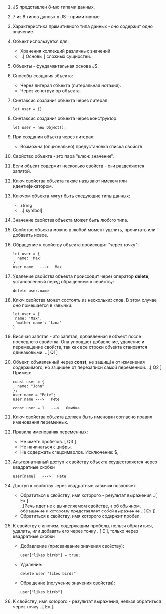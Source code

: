 1. JS представлен 8-мю типами данных.
1. 7 из 8 типов данных в JS - примитивные.
1. Характеристика примитивного типа данных - оно содержит одно значение.
1. Объект используется для:
   - Хранения коллекций различных значений
   - ..[ Основы ] сложных сущностей.
1. Объекты - фундаментальная основа JS.
1. Способы создания объекта:
   - Через литерал объекта (литеральная нотация).
   - Через конструктор объекта.
1. Синтаксис создания объекта через литерал:
   ```
   let user = {}
   ```
1. Синтаксис создания объекта через конструктор:
   ```
   let user = new Object();
   ```
1. При создании объекта через литерал:
   - Возможна (опционально) предустановка списка свойств.
1. Свойство объекта - это пара "ключ: значение".
1. Если объект содержит несколько свойств - они разделяются запятой.
1. Ключ свойства объекта также называют именем или идентификатором.
1. Ключом объекта могут быть следующие типы данных:
   - string
   - ..[ symbol]
1. Значение свойства объекта может быть любого типа.
1. Свойство объекта можно в любой момент удалить, прочитать или добавить новое.
1. Обращение к свойству объекта происходит "через точку":
   ```
   let user = {
     name: 'Max'
   }
   user.name   --->   Max
   ```
1. Удаление свойства объекта происходит через оператор **delete**, установленный перед обращением к свойству:
   ```
   delete user.name
   ```
1. Ключ свойства может состоять из нескольких слов. В этом случае оно помещается в кавычки:
   ```
   let user = {
    name: 'Max',
    'mother name': 'Lana'
   }
   ```
1. Висячая запятая - это запятая, добавленная в объект после последнего свойства. Она упрощает добавление, удаление и перемещение свойств, так как все строки объекта становятся одинаковыми. ..[ Q1 ]
1. Объект, объявленный через **const**, не защищён от изменения содержимого, но защищён от перезаписи самой переменной. ..[ Q2 ]  
   Пример:

   ```
   const user = {
     name: "John"
   };
   user.name = "Pete";
   user.name --->   Pete

   const user = 1   --->   Ошибка
   ```

1. Ключ свойства объекта должен быть именован согласно правил именования переменных.
1. Правила именования переменных:
   - Не иметь пробелов. [ Q3 ]
   - Не начинаться с цифры.
   - Не содержать спецсимволов. Исключения: $, \_
1. Альтернативный доступ к свойству объекта осуществляется через квадратные скобки:
   ```
   user[name]   --->   Pete
   ```
1. Доступ к свойству через квадратные кавычки позволяет:
   - Обратиться к свойству, имя которого - результат выражения ..[ Ex ].  
     ..[Речь идет не о вычисляемом свойстве, а об обычном, обращение к которому представляет собой выражение ..[ Ex ]]
   - Обратиться к свойству, имя которого содержит пробел.
1. К свойству с ключем, содержащим пробелы, нельзя обратиться, удалить, или добавить его через точку ..[ E ], только через квадратные скобки.
   - Добавление (присваивание значения свойству):
     ```
     user["likes birds"] = true;
     ```
   - Удаление:
     ```
     delete user["likes birds"]
     ```
   - Обращение (получение значения свойства):
     ```
     user["likes birds"]
     ```
1. К свойству, имя которого - результат выражения, нельзя обратиться через точку ..[ Ex ].
